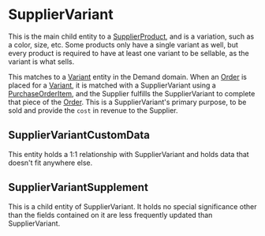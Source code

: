 # SupplierVariant

This is the main child entity to a [SupplierProduct](SupplierProduct), and is a variation, such as a color, size, etc. Some products only have a single variant as well, but every product is required to have at least one variant to be sellable, as the variant is what sells.

This matches to a [Variant](../../demand-hqs/entities/Variant) entity in the Demand domain. When an [Order](../../demand-hqs/entities/Order) is placed for a [Variant](../../demand-hqs/entities/Variant), it is matched with a SupplierVariant using a [PurchaseOrderItem](PurchaseOrderItem), and the Supplier fulfills the SupplierVariant to complete that piece of the [Order](../../demand-hqs/entities/Order). This is a SupplierVariant's primary purpose, to be sold and provide the `cost` in revenue to the Supplier.

## SupplierVariantCustomData

This entity holds a 1:1 relationship with SupplierVariant and holds data that doesn't fit anywhere else.

## SupplierVariantSupplement

This is a child entity of SupplierVariant. It holds no special significance other than the fields contained on it are less frequently updated than SupplierVariant.
